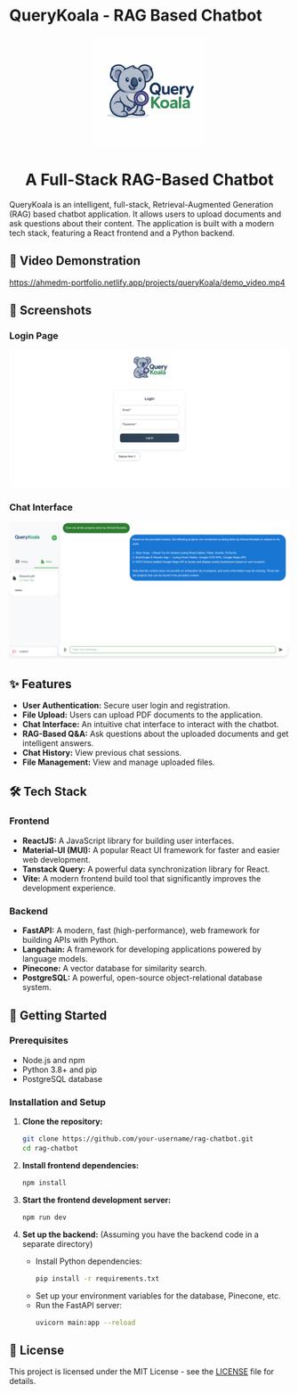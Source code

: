 # QueryKoala - RAG Based Chatbot

<p align="center">
  <img src="assets/logo.png" alt="QueryKoala Logo" width="200"/>
</p>

<h1 align="center">A Full-Stack RAG-Based Chatbot</h1>

QueryKoala is an intelligent, full-stack, Retrieval-Augmented Generation (RAG) based chatbot application. It allows users to upload documents and ask questions about their content. The application is built with a modern tech stack, featuring a React frontend and a Python backend.

## 🎥 Video Demonstration

https://ahmedm-portfolio.netlify.app/projects/queryKoala/demo_video.mp4

## 📸 Screenshots

### Login Page

<img src="assets/loginpage.png" alt="Login Page" width="600"/>

### Chat Interface

<img src="assets/homepage.png" alt="Chat Interface" width="600"/>

## ✨ Features

- **User Authentication:** Secure user login and registration.
- **File Upload:** Users can upload PDF documents to the application.
- **Chat Interface:** An intuitive chat interface to interact with the chatbot.
- **RAG-Based Q&A:** Ask questions about the uploaded documents and get intelligent answers.
- **Chat History:** View previous chat sessions.
- **File Management:** View and manage uploaded files.

## 🛠️ Tech Stack

### Frontend

- **ReactJS:** A JavaScript library for building user interfaces.
- **Material-UI (MUI):** A popular React UI framework for faster and easier web development.
- **Tanstack Query:** A powerful data synchronization library for React.
- **Vite:** A modern frontend build tool that significantly improves the development experience.

### Backend

- **FastAPI:** A modern, fast (high-performance), web framework for building APIs with Python.
- **Langchain:** A framework for developing applications powered by language models.
- **Pinecone:** A vector database for similarity search.
- **PostgreSQL:** A powerful, open-source object-relational database system.

## 🚀 Getting Started

### Prerequisites

- Node.js and npm
- Python 3.8+ and pip
- PostgreSQL database

### Installation and Setup

1.  **Clone the repository:**

    ```bash
    git clone https://github.com/your-username/rag-chatbot.git
    cd rag-chatbot
    ```

2.  **Install frontend dependencies:**

    ```bash
    npm install
    ```

3.  **Start the frontend development server:**

    ```bash
    npm run dev
    ```

4.  **Set up the backend:** (Assuming you have the backend code in a separate directory)
    - Install Python dependencies:
      ```bash
      pip install -r requirements.txt
      ```
    - Set up your environment variables for the database, Pinecone, etc.
    - Run the FastAPI server:
      ```bash
      uvicorn main:app --reload
      ```

## 📝 License

This project is licensed under the MIT License - see the [LICENSE](LICENSE) file for details.
